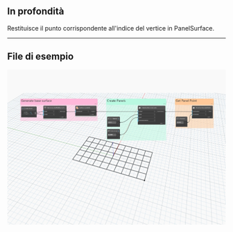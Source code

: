 ## In profondità
Restituisce il punto corrispondente all&apos;indice del vertice in PanelSurface.
___
## File di esempio

![GetPoint](./Autodesk.DesignScript.Geometry.PanelSurface.GetPoint_img.jpg)
